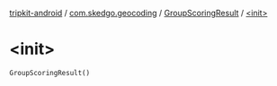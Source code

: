 [tripkit-android](../../index.md) / [com.skedgo.geocoding](../index.md) / [GroupScoringResult](index.md) / [&lt;init&gt;](./-init-.md)

# &lt;init&gt;

`GroupScoringResult()`